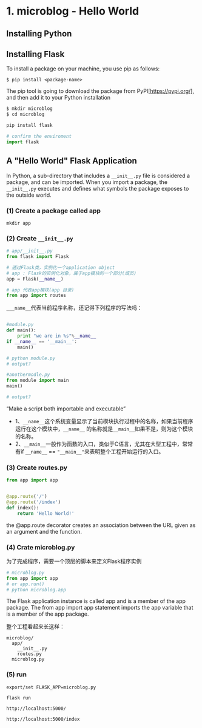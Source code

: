 # 1. microblog - Hello World

## Installing Python

## Installing Flask

To install a package on your machine, you use pip as follows:
```
$ pip install <package-name> 
```
 The pip tool is going to download the package from PyPI[https://pypi.org/], and then add it to your Python installation

 ```python
$ mkdir microblog
$ cd microblog

pip install flask

# confirm the enviroment
import flask
 ```

 ## A "Hello World" Flask Application
 In Python, a sub-directory that includes a ```__init__.py``` file is considered a package, and can be imported. When you import a package, the ```__init__.py``` executes and defines what symbols the package exposes to the outside world.
 ### (1)  Create a package called app
 ```
mkdir app
 ```
 ### (2) Create ```__init__.py```

```python
# app/__init__.py
from flask import Flask

# 通过Flask类，实例化一个application object
# app : Flask的实例化对象，属于app模块的一个部分(成员)
app = Flask(__name__)

# app 代表app模块(app 目录)
from app import routes
```
```___name__```代表当前程序名称，还记得下列程序的写法吗：
```python

#module.py
def main():
    print "we are in %s"%__name__
if __name__ == '__main__':
    main()

# python module.py
# output?

```

```python
#anothermodle.py
from module import main
main()

# output?
```
“Make a script both importable and executable”
- 1、```__name__```这个系统变量显示了当前模块执行过程中的名称，如果当前程序运行在这个模块中，```__name__``` 的名称就是```__main__```如果不是，则为这个模块的名称。
- 2、```__main__```一般作为函数的入口，类似于C语言，尤其在大型工程中，常常有if ```__name__``` == ```"__main__"```来表明整个工程开始运行的入口。

### (3) Create routes.py 
```python
from app import app


@app.route('/')
@app.route('/index')
def index():
    return 'Hello World!'
```
the @app.route decorator creates an association between the URL given as an argument and the function.

### (4) Crate microblog.py

为了完成程序，需要一个顶层的脚本来定义Flask程序实例
```python
# microblog.py
from app import app
# or app.run()
# python microblog.app
```
The Flask application instance is called app and is a member of the app package. The from app import app statement imports the app variable that is a member of the app package.

整个工程看起来长这样：
```
microblog/
  app/
    __init__.py
    routes.py
  microblog.py
```

### (5) run
```
export/set FLASK_APP=microblog.py

flask run

http://localhost:5000/

http://localhost:5000/index
```
